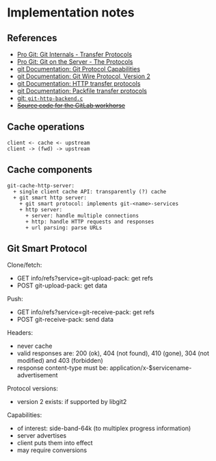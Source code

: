# Implementation notes

## References

 - [Pro Git: Git Internals - Transfer Protocols](https://git-scm.com/book/en/v2/Git-Internals-Transfer-Protocols)
 - [Pro Git: Git on the Server - The Protocols](https://git-scm.com/book/en/v2/Git-on-the-Server-The-Protocols)
 - [git Documentation: Git Protocol Capabilities](https://github.com/git/git/blob/master/Documentation/technical/protocol-capabilities.txt)
 - [git Documentation: Git Wire Protocol, Version 2](https://github.com/git/git/blob/master/Documentation/technical/protocol-v2.txt)
 - [git Documentation: HTTP transfer protocols](https://github.com/git/git/blob/master/Documentation/technical/http-protocol.txt)
 - [git Documentation: Packfile transfer protocols](https://github.com/git/git/blob/master/Documentation/technical/pack-protocol.txt)
 - [git: `git-http-backend.c`](https://github.com/git/git/blob/master/http-backend.c)
 - [~~Source code for the GitLab workhorse~~](https://gitlab.com/gitlab-org/gitlab-workhorse/blob/master/handlers.go)

## Cache operations

```
client <- cache <- upstream
client -> (fwd) -> upstream
```

## Cache components

```
git-cache-http-server:
  + single client cache API: transparently (?) cache
  + git smart http server:
    + git smart protocol: implements git-<name>-services
    + http server:
      + server: handle multiple connections
      + http: handle HTTP requests and responses
      + url parsing: parse URLs
```


## Git Smart Protocol

Clone/fetch:
- GET info/refs?service=git-upload-pack: get refs
- POST git-upload-pack: get data

Push:
- GET info/refs?service=git-receive-pack: get refs
- POST git-receive-pack: send data

Headers:
- never cache
- valid responses are: 200 (ok), 404 (not found), 410 (gone), 304 (not modified) and 403 (forbidden)
- response content-type must be: application/x-$servicename-advertisement

Protocol versions:
- version 2 exists: if supported by libgit2

Capabilities:
- of interest: side-band-64k (to multiplex progress information)
- server advertises
- client puts them into effect
- may require conversions
